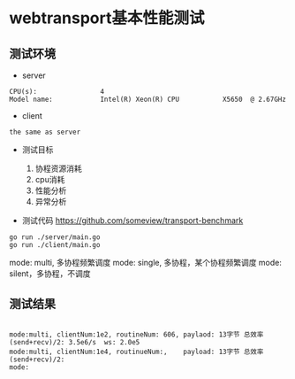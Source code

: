 # webtransport基本性能测试
## 测试环境
- server
```
CPU(s):                4
Model name:            Intel(R) Xeon(R) CPU           X5650  @ 2.67GHz
```

- client
```
the same as server
```
- 测试目标
  1. 协程资源消耗 
  2. cpu消耗
  3. 性能分析
  4. 异常分析

- 测试代码
https://github.com/someview/transport-benchmark
```
go run ./server/main.go
go run ./client/main.go
```
mode: multi, 多协程频繁调度
mode: single, 多协程，某个协程频繁调度
mode: silent，多协程，不调度

## 测试结果
```

mode:multi, clientNum:1e2, routineNum: 606, paylaod: 13字节 总效率(send+recv)/2: 3.5e6/s  ws: 2.0e5
mode:multi, clientNum:1e4, routinueNum:,    payload: 13字节 总效率(send+recv)/2:
mode: 
```
